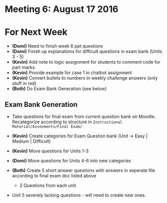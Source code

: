 # Meeting 6: August 17 2016



# For Next Week

* **(Domi)** Need to finish week 6 ppt questions
* **(Domi)** Finish up explanations for difficult questions in exam bank (Units 3 - 5)
* **(Kevin)** Add note to logic assignment for students to comment code for part marks.
* **(Kevin)** Provide example for case 1 in chatbot assignment
* **(Kevin)** Convert bullets to numbers in weekly challenge answers (only stuff in red)
* **(Both)** Do Exam Bank Generation (see below)

## Exam Bank Generation

* Take questions for final exam from current question bank on Moodle. Recategorize according to structure in `Instructional Material/Assesments/Final Exam/`

* **(Kevin)** Create categories for Exam Question bank (Unit -> Easy | Medium | Difficult)
* **(Kevin)** Move questions for Units 1-3
* **(Domi)** Move questions for Units 4-6 into new categories
* **(Both)** Create 5 short answer questions with answers in seperate file according to final exam doc listed above
	* 2 Questions from each unit

* Unit 5 severely lacking questions - will need to create new ones.